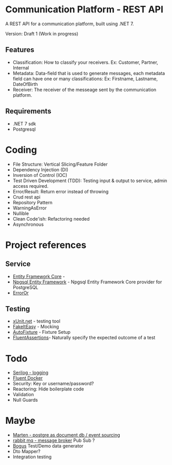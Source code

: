 # Communication Platform - REST API
A REST API for a communication platform, built using .NET 7.

Version: Draft 1 (Work in progress)

## Features
- Classification: How to classify your receivers. Ex: Customer, Partner, Internal
- Metadata: Data-field that is used to generate messages, each metadata field can have one or many classifications: Ex: Firstname, Lastname, DateOfBirth
- Receiver: The receiver of the messeage sent by the communication platform.

## Requirements
- .NET 7 sdk
- Postgresql

# Coding
- File Structure: Vertical Slicing/Feature Folder
- Dependency Injection (DI)
- Inversion of Control (IOC)
- Test Driven Development (TDD): Testing input & output to service, admin access required.
- Error/Result: Return error instead of throwing
- Crud rest api
- Repository Pattern
- WarningAsError
- Nullible
- Clean Code'ish: Refactoring needed
- Asynchronous


# Project references
## Service
- [Entity Framework Core](https://github.com/dotnet/efcore) - 
- [Npgsql Entity Framework](https://github.com/npgsql/efcore.pg) - Npgsql Entity Framework Core provider for PostgreSQL
- [ErrorOr](URLhttps://github.com/amantinband/error-or)

## Testing
- [xUnit.net](https://github.com/xunit/xunit) - testing tool
- [FakeItEasy](https://fakeiteasy.github.io/) - Mocking
- [AutoFixture](https://github.com/AutoFixture/AutoFixture) - Fixture Setup
- [FluentAssertions](https://github.com/fluentassertions/fluentassertions)- Naturally specify the expected outcome of a test

# Todo
- [Serilog - logging](https://github.com/serilog/serilog)
- [Fluent Docker](https://github.com/mariotoffia/FluentDocker/)
- Security: Key or username/password?
- Reactoring: Hide boilerplate code
- Validation 
- Null Guards

# Maybe
- [Marten - postgre as document db / event sourcing](https://github.com/JasperFx/marten)
- [rabbit mq - message broker](https://www.rabbitmq.com/)  Pub Sub ?
- [Bogus](https://github.com/bchavez/Bogus) Test/Demo data generator
- Dto Mapper?
- Integration testing
